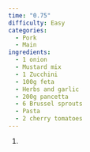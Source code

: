 ```yaml
---
time: "0.75"
difficulty: Easy
categories:
  - Pork
  - Main
ingredients:
  - 1 onion
  - Mustard mix
  - 1 Zucchini
  - 100g feta
  - Herbs and garlic
  - 200g pancetta
  - 6 Brussel sprouts
  - Pasta
  - 2 cherry tomatoes
---
```

1. 